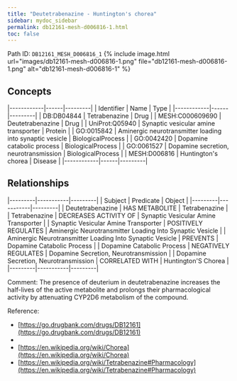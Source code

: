 ```yaml
---
title: "Deutetrabenazine - Huntington's chorea"
sidebar: mydoc_sidebar
permalink: db12161-mesh-d006816-1.html
toc: false 
---
```



Path ID: `DB12161_MESH_D006816_1`
{% include image.html url="images/db12161-mesh-d006816-1.png" file="db12161-mesh-d006816-1.png" alt="db12161-mesh-d006816-1" %}

## Concepts

|------------|------|---------|
| Identifier | Name | Type    |
|------------|------|---------|
| DB:DB04844 | Tetrabenazine | Drug |
| MESH:C000609690 | Deutetrabenazine | Drug |
| UniProt:Q05940 | Synaptic vesicular amine transporter | Protein |
| GO:0015842 | Aminergic neurotransmitter loading into synaptic vesicle | BiologicalProcess |
| GO:0042420 | Dopamine catabolic process | BiologicalProcess |
| GO:0061527 | Dopamine secretion, neurotransmission | BiologicalProcess |
| MESH:D006816 | Huntington's chorea | Disease |
|------------|------|---------|

## Relationships

|---------|-----------|---------|
| Subject | Predicate | Object  |
|---------|-----------|---------|
| Deutetrabenazine | HAS METABOLITE | Tetrabenazine |
| Tetrabenazine | DECREASES ACTIVITY OF | Synaptic Vesicular Amine Transporter |
| Synaptic Vesicular Amine Transporter | POSITIVELY REGULATES | Aminergic Neurotransmitter Loading Into Synaptic Vesicle |
| Aminergic Neurotransmitter Loading Into Synaptic Vesicle | PREVENTS | Dopamine Catabolic Process |
| Dopamine Catabolic Process | NEGATIVELY REGULATES | Dopamine Secretion, Neurotransmission |
| Dopamine Secretion, Neurotransmission | CORRELATED WITH | Huntington'S Chorea |
|---------|-----------|---------|

Comment: The presence of deuterium in deutetrabenazine increases the half-lives of the active metabolite and prolongs their pharmacological activity by attenuating CYP2D6 metabolism of the compound.

Reference: 
  - [https://go.drugbank.com/drugs/DB12161](https://go.drugbank.com/drugs/DB12161)
  - 
  - [https://en.wikipedia.org/wiki/Chorea](https://en.wikipedia.org/wiki/Chorea)
  - [https://en.wikipedia.org/wiki/Tetrabenazine#Pharmacology](https://en.wikipedia.org/wiki/Tetrabenazine#Pharmacology)
